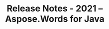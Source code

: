﻿---
title: Release Notes - 2021 – Aspose.Words for Java
articleTitle: Release Notes - 2021
linktitle: Release Notes - 2021
description: "Aspose.Words for Java Release Notes - 2021 – learn about the latest updates and fixes."
type: docs
weight: 9
url: /java/release-notes-2021/
---


